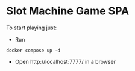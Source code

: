 # Slot Machine Game SPA

To start playing just:

- Run
```
docker compose up -d
```

- Open http://localhost:7777/ in a browser